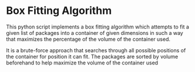# Box Fitting Algorithm

This python script implements a box fitting algorithm which attempts to fit a
given list of packages into a container of given dimensions in such a way that
maximizes the percentage of the volume of the container used.

It is a brute-force approach that searches through all possible positions of
the container for position it can fit. The packages are sorted by volume
beforehand to help maximize the volume of the container used
